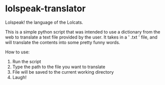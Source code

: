 # lolspeak-translator

Lolspeak! the language of the Lolcats. 

This is a simple python script that was intended to use a dictionary from the web to translate a text file provided by the user. It takes in a ' .txt ' file, and will translate
the contents into some pretty funny words. 

How to use:
1. Run the script
2. Type the path to the file you want to translate 
3. File will be saved to the current working directory
4. Laugh!
